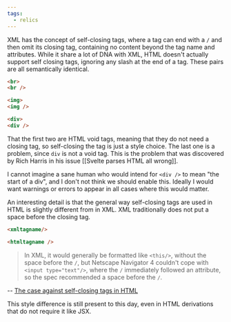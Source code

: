 ```yaml
---
tags:
  - relics
---
```

XML has the concept of self-closing tags, where a tag can end with a `/` and then omit its closing tag, containing no content beyond the tag name and attributes. While it share a lot of DNA with XML, HTML doesn't actually support self closing tags, ignoring any slash at the end of a tag. These pairs are all semantically identical.

```html
<br>
<br />

<img>
<img />

<div>
<div />
```

That the first two are HTML void tags, meaning that they do not need a closing tag, so self-closing the tag is just a style choice. The last one is a problem, since `div` is not a void tag.  This is the problem that was discovered by Rich Harris in his issue [[Svelte parses HTML all wrong]].

I cannot imagine a sane human who would intend for `<div />` to mean "the start of a div", and I don't not think we should enable this.  Ideally I would want warnings or errors to appear in all cases where this would matter.

An interesting detail is that the general way self-closing tags are used in HTML is slightly different from in XML. XML traditionally does not put a space before the closing tag.

```html
<xmltagname/>

<htmltagname />
```

> In XML, it would generally be formatted like `<this/>`, without the space before the `/`, but Netscape Navigator 4 couldn't cope with `<input type="text"/>`, where the `/` immediately followed an attribute, so the spec recommended a space before the `/`.

-- [The case against self-closing tags in HTML](https://jakearchibald.com/2023/against-self-closing-tags-in-html/)

This style difference is still present to this day, even in HTML derivations that do not require it like JSX.